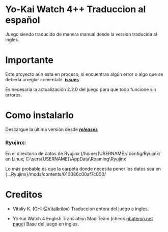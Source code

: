 # Yo-Kai Watch 4++ Traduccion al español
Juego siendo traducido de manera manual desde la version traducida al ingles.
# Importante
Este proyecto aún esta en proceso, si encuentras algún error o algo que se debería arreglar comentalo. [***issues***](https://github.com/REY3DS/YKW4_ES/issues)

Es necesaria la actualización 2.2.0 del juego para que todo funcione sin errores.
# Como instalarlo
Descargue la última versión desde [***releases***](https://github.com/REY3DS/asd/releases)

### Ryujinx:
En el directorio de datos de Ryujinx (/home/{USERNAME}/.config/Ryujinx/ en Linux; C:\sers{USERNAME}\AppData\Roaming\Ryujinx

Lo más probable es que la carpeta donde necesita poner los datos sea en {...Ryujinx}/mods/contents/010086c00af7c000/

# Creditos
- Vitaliy K. (GH: [@Vitalkrilov](https://github.com/Vitalkrilov))
Traduccion entera del juego a ingles.

- Yo-kai Watch 4 English Translation Mod Team (check [gbatemp.net page](https://gbatemp.net/threads/wip-yo-kai-watch-4-switch-english-translation-project.580560/))
Base del juego en ingles.

